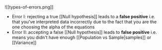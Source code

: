 ![[types-of-errors.png]]

- Error I: rejecting a true [[Null hypothesis]] leads to a **false positive** i.e. that you've interpreted data incorrectly due to the fact that you are the one choosing the alpha of the equations
- Error II: accepting a false [[Null hypothesis]] leads to **false positive** i.e. means you didn't have enough [[Population vs Sample|samples]] or [[Variance]]